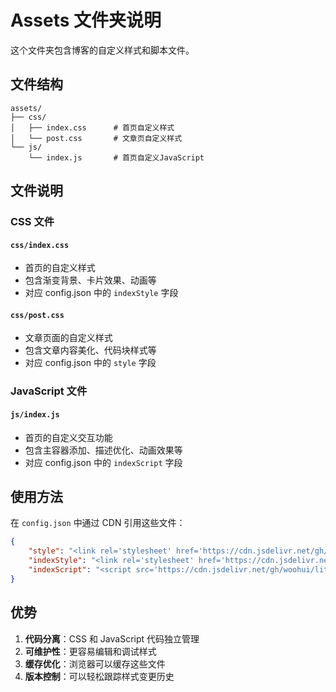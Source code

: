 # Assets 文件夹说明

这个文件夹包含博客的自定义样式和脚本文件。

## 文件结构

```
assets/
├── css/
│   ├── index.css      # 首页自定义样式
│   └── post.css       # 文章页自定义样式
└── js/
    └── index.js       # 首页自定义JavaScript
```

## 文件说明

### CSS 文件

#### `css/index.css`
- 首页的自定义样式
- 包含渐变背景、卡片效果、动画等
- 对应 config.json 中的 `indexStyle` 字段

#### `css/post.css` 
- 文章页面的自定义样式
- 包含文章内容美化、代码块样式等
- 对应 config.json 中的 `style` 字段

### JavaScript 文件

#### `js/index.js`
- 首页的自定义交互功能
- 包含主容器添加、描述优化、动画效果等
- 对应 config.json 中的 `indexScript` 字段

## 使用方法

在 `config.json` 中通过 CDN 引用这些文件：

```json
{
    "style": "<link rel='stylesheet' href='https://cdn.jsdelivr.net/gh/woohui/lite@main/assets/css/post.css' />",
    "indexStyle": "<link rel='stylesheet' href='https://cdn.jsdelivr.net/gh/woohui/lite@main/assets/css/index.css' />",
    "indexScript": "<script src='https://cdn.jsdelivr.net/gh/woohui/lite@main/assets/js/index.js'></script>"
}
```

## 优势

1. **代码分离**：CSS 和 JavaScript 代码独立管理
2. **可维护性**：更容易编辑和调试样式
3. **缓存优化**：浏览器可以缓存这些文件
4. **版本控制**：可以轻松跟踪样式变更历史
